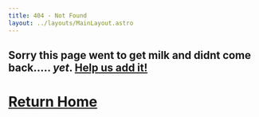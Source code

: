 ```yaml
---
title: 404 - Not Found
layout: ../layouts/MainLayout.astro
---
```

## Sorry this page went to get milk and didnt come back..... *yet*. [Help us add it!](/wwroboftc/contribute)
# [Return Home](/)
